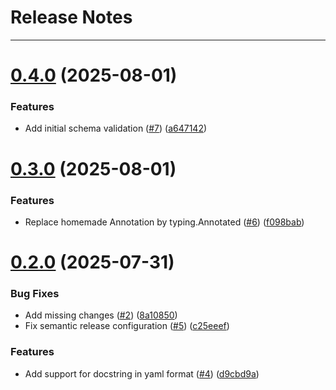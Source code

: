 # Release Notes
---

# [0.4.0](https://github.com/osl-incubator/doxs/compare/0.3.0...0.4.0) (2025-08-01)


### Features

* Add initial schema validation ([#7](https://github.com/osl-incubator/doxs/issues/7)) ([a647142](https://github.com/osl-incubator/doxs/commit/a64714264bec158fdbb8395a66532fbcf8c6f458))

# [0.3.0](https://github.com/osl-incubator/doxs/compare/0.2.0...0.3.0) (2025-08-01)


### Features

* Replace homemade Annotation by typing.Annotated ([#6](https://github.com/osl-incubator/doxs/issues/6)) ([f098bab](https://github.com/osl-incubator/doxs/commit/f098bab285039104e33618844058e2f571534a13))

# [0.2.0](https://github.com/osl-incubator/doxs/compare/0.1.0...0.2.0) (2025-07-31)


### Bug Fixes

* Add missing changes ([#2](https://github.com/osl-incubator/doxs/issues/2)) ([8a10850](https://github.com/osl-incubator/doxs/commit/8a108509297a4ff4488529c96012875e975c2a8a))
* Fix semantic release configuration ([#5](https://github.com/osl-incubator/doxs/issues/5)) ([c25eeef](https://github.com/osl-incubator/doxs/commit/c25eeefbb94b4931f1bcd99cd9ddb2c97919e559))


### Features

* Add support for docstring in yaml format ([#4](https://github.com/osl-incubator/doxs/issues/4)) ([d9cbd9a](https://github.com/osl-incubator/doxs/commit/d9cbd9a731975c82e7842c8f03bbf1373a269ba3))
